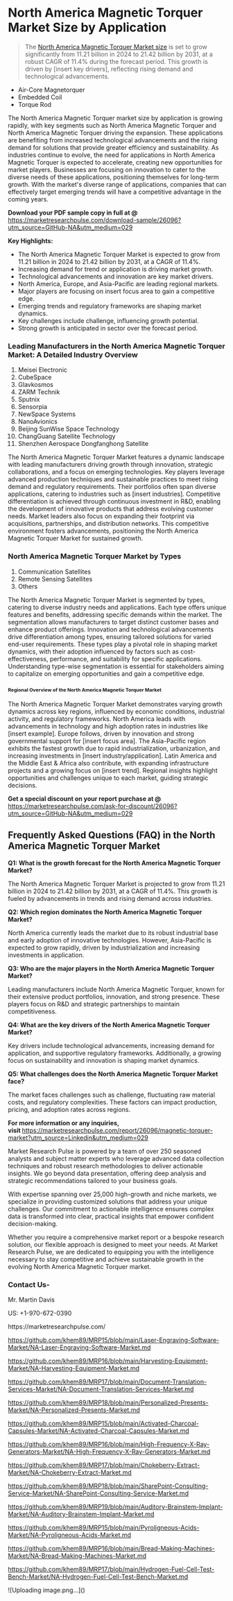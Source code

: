 <h1>North America Magnetic Torquer Market&nbsp;Size by Application</h1><blockquote><p>The <a href="https://marketresearchpulse.com/download-sample/26096?utm_source=GitHub-NA&amp;utm_medium=029">North America Magnetic Torquer Market size</a> is set to grow significantly from 11.21 billion in 2024 to 21.42 billion by 2031, at a robust CAGR of 11.4% during the forecast period. This growth is driven by [insert key drivers], reflecting rising demand and technological advancements.</p></blockquote><ul><li>Air-Core Magnetorquer<li> Embedded Coil<li> Torque Rod</li></ul><p>The North America Magnetic Torquer market size by application is growing rapidly, with key segments such as North America Magnetic Torquer and North America Magnetic Torquer driving the expansion. These applications are benefiting from increased technological advancements and the rising demand for solutions that provide greater efficiency and sustainability. As industries continue to evolve, the need for applications in North America Magnetic Torquer is expected to accelerate, creating new opportunities for market players. Businesses are focusing on innovation to cater to the diverse needs of these applications, positioning themselves for long-term growth. With the market's diverse range of applications, companies that can effectively target emerging trends will have a competitive advantage in the coming years.</p><p><strong>Download your PDF sample copy in full at @ </strong><a href="https://marketresearchpulse.com/download-sample/26096?utm_source=GitHub-NA&amp;utm_medium=029">https://marketresearchpulse.com/download-sample/26096?utm_source=GitHub-NA&amp;utm_medium=029</a></p><p><strong>Key Highlights: </strong></p><ul><li>The North America Magnetic Torquer Market is expected to grow from 11.21 billion in 2024 to 21.42 billion by 2031, at a CAGR of 11.4%.</li><li>Increasing demand for trend or application is driving market growth.</li><li>Technological advancements and innovation are key market drivers.</li><li>North America, Europe, and Asia-Pacific are leading regional markets.</li><li>Major players are focusing on insert focus area to gain a competitive edge.</li><li>Emerging trends and regulatory frameworks are shaping market dynamics.</li><li>Key challenges include challenge, influencing growth potential.</li><li>Strong growth is anticipated in sector over the forecast period.</li></ul><h3>Leading Manufacturers in the North America Magnetic Torquer Market: A Detailed Industry Overview</h3><ol><li>Meisei Electronic</li><li>CubeSpace</li><li>Glavkosmos</li><li>ZARM Technik</li><li>Sputnix</li><li>Sensorpia</li><li>NewSpace Systems</li><li>NanoAvionics</li><li>Beijing SunWise Space Technology</li><li>ChangGuang Satellite Technology</li><li>Shenzhen Aerospace Dongfanghong Satellite</li></ol><div class="flex max-w-full flex-col flex-grow"><div class="min-h-8 text-message flex w-full flex-col items-end gap-2 whitespace-normal break-words [.text-message+&amp;]:mt-5" dir="auto" data-message-author-role="assistant" data-message-id="fd8432e4-4910-450d-b182-61b7bfb0a01f" data-message-model-slug="gpt-4o"><div class="flex w-full flex-col gap-1 empty:hidden first:pt-[3px]"><div class="markdown prose w-full break-words dark:prose-invert light"><p>The North America Magnetic Torquer Market features a dynamic landscape with leading manufacturers driving growth through innovation, strategic collaborations, and a focus on emerging technologies. Key players leverage advanced production techniques and sustainable practices to meet rising demand and regulatory requirements. Their portfolios often span diverse applications, catering to industries such as [insert industries]. Competitive differentiation is achieved through continuous investment in R&amp;D, enabling the development of innovative products that address evolving customer needs. Market leaders also focus on expanding their footprint via acquisitions, partnerships, and distribution networks. This competitive environment fosters advancements, positioning the North America Magnetic Torquer Market for sustained growth.</p></div></div></div></div><h3>North America Magnetic Torquer Market by Types</h3><ol><li>Communication Satellites<li> Remote Sensing Satellites<li> Others</li></ol><div class="flex max-w-full flex-col flex-grow"><div class="min-h-8 text-message flex w-full flex-col items-end gap-2 whitespace-normal break-words [.text-message+&amp;]:mt-5" dir="auto" data-message-author-role="assistant" data-message-id="084470be-0bb7-4664-bddf-5156b4f41249" data-message-model-slug="gpt-4o-mini"><div class="flex w-full flex-col gap-1 empty:hidden first:pt-[3px]"><div class="markdown prose w-full break-words dark:prose-invert light"><p>The North America Magnetic Torquer Market is segmented by types, catering to diverse industry needs and applications. Each type offers unique features and benefits, addressing specific demands within the market. The segmentation allows manufacturers to target distinct customer bases and enhance product offerings. Innovation and technological advancements drive differentiation among types, ensuring tailored solutions for varied end-user requirements. These types play a pivotal role in shaping market dynamics, with their adoption influenced by factors such as cost-effectiveness, performance, and suitability for specific applications. Understanding type-wise segmentation is essential for stakeholders aiming to capitalize on emerging opportunities and gain a competitive edge.</p></div></div></div></div><h3><span style="font-size: 11px;">Regional Overview of the North America Magnetic Torquer Market</span></h3><div class="flex max-w-full flex-col flex-grow"><div class="min-h-8 text-message flex w-full flex-col items-end gap-2 whitespace-normal break-words [.text-message+&amp;]:mt-5" dir="auto" data-message-author-role="assistant" data-message-id="e9038762-ce64-4e30-91c9-9bd413514231" data-message-model-slug="gpt-4o-mini"><div class="flex w-full flex-col gap-1 empty:hidden first:pt-[3px]"><div class="markdown prose w-full break-words dark:prose-invert light"><p>The North America Magnetic Torquer Market demonstrates varying growth dynamics across key regions, influenced by economic conditions, industrial activity, and regulatory frameworks. North America leads with advancements in technology and high adoption rates in industries like [insert example]. Europe follows, driven by innovation and strong governmental support for [insert focus area]. The Asia-Pacific region exhibits the fastest growth due to rapid industrialization, urbanization, and increasing investments in [insert industry/application]. Latin America and the Middle East &amp; Africa also contribute, with expanding infrastructure projects and a growing focus on [insert trend]. Regional insights highlight opportunities and challenges unique to each market, guiding strategic decisions.</p></div></div></div></div><p><strong>Get a special discount on your report purchase at @ </strong><a href="https://marketresearchpulse.com/ask-for-discount/26096?utm_source=GitHub-NA&amp;utm_medium=029">https://marketresearchpulse.com/ask-for-discount/26096?utm_source=GitHub-NA&amp;utm_medium=029</a></p><h2>Frequently Asked Questions (FAQ) in the North America Magnetic Torquer Market</h2><p><strong>Q1: What is the growth forecast for the North America Magnetic Torquer Market?</strong></p><p>The North America Magnetic Torquer Market is projected to grow from 11.21 billion in 2024 to 21.42 billion by 2031, at a CAGR of 11.4%. This growth is fueled by advancements in trends and rising demand across industries.</p><p><strong>Q2: Which region dominates the North America Magnetic Torquer Market?</strong></p><p>North America currently leads the market due to its robust industrial base and early adoption of innovative technologies. However, Asia-Pacific is expected to grow rapidly, driven by industrialization and increasing investments in application.</p><p><strong>Q3: Who are the major players in the North America Magnetic Torquer Market?</strong></p><p>Leading manufacturers include North America Magnetic Torquer, known for their extensive product portfolios, innovation, and strong presence. These players focus on R&amp;D and strategic partnerships to maintain competitiveness.</p><p><strong>Q4: What are the key drivers of the North America Magnetic Torquer Market?</strong></p><p>Key drivers include technological advancements, increasing demand for application, and supportive regulatory frameworks. Additionally, a growing focus on sustainability and innovation is shaping market dynamics.</p><p><strong>Q5: What challenges does the North America Magnetic Torquer Market face?</strong></p><p>The market faces challenges such as challenge, fluctuating raw material costs, and regulatory complexities. These factors can impact production, pricing, and adoption rates across regions.</p><p><strong>For more information or any inquiries, visit&nbsp;</strong><a href="https://marketresearchpulse.com/report/26096/magnetic-torquer-market?utm_source=Linkedin&utm_medium=029">https://marketresearchpulse.com/report/26096/magnetic-torquer-market?utm_source=Linkedin&utm_medium=029</a></p><p>Market Research Pulse is powered by a team of over 250 seasoned analysts and subject matter experts who leverage advanced data collection techniques and robust research methodologies to deliver actionable insights. We go beyond data presentation, offering deep analysis and strategic recommendations tailored to your business goals.</p><p>With expertise spanning over 25,000 high-growth and niche markets, we specialize in providing customized solutions that address your unique challenges. Our commitment to actionable intelligence ensures complex data is transformed into clear, practical insights that empower confident decision-making.</p><p>Whether you require a comprehensive market report or a bespoke research solution, our flexible approach is designed to meet your needs. At Market Research Pulse, we are dedicated to equipping you with the intelligence necessary to stay competitive and achieve sustainable growth in the evolving North America Magnetic Torquer market.</p><h3><strong>Contact Us-</strong></h3><p>Mr. Martin Davis</p><p>US: +1-970-672-0390</p><p>https://marketresearchpulse.com/</p><p><a href="https://github.com/khem89/MRP15/blob/main/Laser-Engraving-Software-Market/NA-Laser-Engraving-Software-Market.md">https://github.com/khem89/MRP15/blob/main/Laser-Engraving-Software-Market/NA-Laser-Engraving-Software-Market.md</a></p><p><a href="https://github.com/khem89/MRP16/blob/main/Harvesting-Equipment-Market/NA-Harvesting-Equipment-Market.md">https://github.com/khem89/MRP16/blob/main/Harvesting-Equipment-Market/NA-Harvesting-Equipment-Market.md</a></p><p><a href="https://github.com/khem89/MRP17/blob/main/Document-Translation-Services-Market/NA-Document-Translation-Services-Market.md">https://github.com/khem89/MRP17/blob/main/Document-Translation-Services-Market/NA-Document-Translation-Services-Market.md</a></p><p><a href="https://github.com/khem89/MRP18/blob/main/Personalized-Presents-Market/NA-Personalized-Presents-Market.md">https://github.com/khem89/MRP18/blob/main/Personalized-Presents-Market/NA-Personalized-Presents-Market.md</a></p><p><a href="https://github.com/khem89/MRP15/blob/main/Activated-Charcoal-Capsules-Market/NA-Activated-Charcoal-Capsules-Market.md">https://github.com/khem89/MRP15/blob/main/Activated-Charcoal-Capsules-Market/NA-Activated-Charcoal-Capsules-Market.md</a></p><p><a href="https://github.com/khem89/MRP16/blob/main/High-Frequency-X-Ray-Generators-Market/NA-High-Frequency-X-Ray-Generators-Market.md">https://github.com/khem89/MRP16/blob/main/High-Frequency-X-Ray-Generators-Market/NA-High-Frequency-X-Ray-Generators-Market.md</a></p><p><a href="https://github.com/khem89/MRP17/blob/main/Chokeberry-Extract-Market/NA-Chokeberry-Extract-Market.md">https://github.com/khem89/MRP17/blob/main/Chokeberry-Extract-Market/NA-Chokeberry-Extract-Market.md</a></p><p><a href="https://github.com/khem89/MRP18/blob/main/SharePoint-Consulting-Service-Market/NA-SharePoint-Consulting-Service-Market.md">https://github.com/khem89/MRP18/blob/main/SharePoint-Consulting-Service-Market/NA-SharePoint-Consulting-Service-Market.md</a></p><p><a href="https://github.com/khem89/MRP19/blob/main/Auditory-Brainstem-Implant-Market/NA-Auditory-Brainstem-Implant-Market.md">https://github.com/khem89/MRP19/blob/main/Auditory-Brainstem-Implant-Market/NA-Auditory-Brainstem-Implant-Market.md</a></p><p><a href="https://github.com/khem89/MRP15/blob/main/Pyroligneous-Acids-Market/NA-Pyroligneous-Acids-Market.md">https://github.com/khem89/MRP15/blob/main/Pyroligneous-Acids-Market/NA-Pyroligneous-Acids-Market.md</a></p><p><a href="https://github.com/khem89/MRP16/blob/main/Bread-Making-Machines-Market/NA-Bread-Making-Machines-Market.md">https://github.com/khem89/MRP16/blob/main/Bread-Making-Machines-Market/NA-Bread-Making-Machines-Market.md</a></p><p><a href="https://github.com/khem89/MRP17/blob/main/Hydrogen-Fuel-Cell-Test-Bench-Market/NA-Hydrogen-Fuel-Cell-Test-Bench-Market.md">https://github.com/khem89/MRP17/blob/main/Hydrogen-Fuel-Cell-Test-Bench-Market/NA-Hydrogen-Fuel-Cell-Test-Bench-Market.md</a></p>
![Uploading image.png…]()

